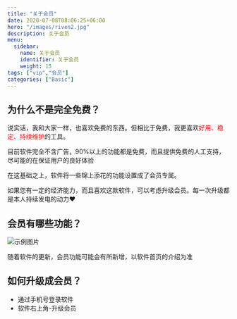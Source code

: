 ```yaml
---
title: "关于会员"
date: 2020-07-08T08:06:25+06:00
hero: "/images/riven2.jpg"
description: 关于会员
menu:
  sidebar:
    name: 关于会员
    identifier: 关于会员
    weight: 15
tags: ["vip","会员"]
categories: ["Basic"]
---
```


## 为什么不是完全免费？

说实话，我和大家一样，也喜欢免费的东西。但相比于免费，我更喜欢<span style="color: red; ">好用、稳定、持续维护</span>的工具。

目前软件完全不含广告，90%以上的功能都是免费，而且提供免费的人工支持，尽可能的在保证用户的良好体验

在这基础之上，软件将一些锦上添花的功能设置成了会员专属。

如果您有一定的经济能力，而且喜欢这款软件，可以考虑升级会员。每一次升级都是本人持续发电的动力❤️

## 会员有哪些功能？

![示例图片](/images/posts/vip/vip_zh.png "会员权益")

随着软件的更新，会员功能可能会有所新增，以软件首页的介绍为准

## 如何升级成会员？

- 通过手机号登录软件
- 软件右上角-升级会员